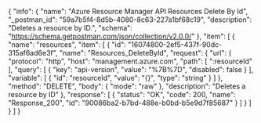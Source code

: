 {
  "info": {
    "name": "Azure Resource Manager API Resources Delete By Id",
    "_postman_id": "59a7b5f4-8d5b-4080-8c63-227a1bf68c19",
    "description": "Deletes a resource by ID.",
    "schema": "https://schema.getpostman.com/json/collection/v2.0.0/"
  },
  "item": [
    {
      "name": "resources",
      "item": [
        {
          "id": "16074800-2ef5-437f-90dc-315af6ad6e3f",
          "name": "Resources_DeleteById",
          "request": {
            "url": {
              "protocol": "http",
              "host": "management.azure.com",
              "path": [
                ":resourceId"
              ],
              "query": [
                {
                  "key": "api-version",
                  "value": "%7B%7D",
                  "disabled": false
                }
              ],
              "variable": [
                {
                  "id": "resourceId",
                  "value": "{}",
                  "type": "string"
                }
              ]
            },
            "method": "DELETE",
            "body": {
              "mode": "raw"
            },
            "description": "Deletes a resource by ID"
          },
          "response": [
            {
              "status": "OK",
              "code": 200,
              "name": "Response_200",
              "id": "90086ba2-b7bd-488e-b0bd-b5e9d7f85687"
            }
          ]
        }
      ]
    }
  ]
}